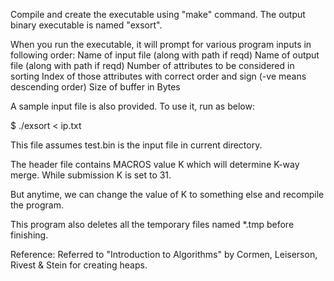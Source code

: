 
Compile and create the executable using "make" command.
The output binary executable is named "exsort".


When you run the executable, it will prompt for various program inputs in following order:
Name of input file (along with path if reqd)
Name of output file (along with path if reqd)
Number of attributes to be considered in sorting
Index of those attributes with correct order and sign (-ve means descending order)
Size of buffer in Bytes


A sample input file is also provided. To use it, run as below:

$ ./exsort < ip.txt

This file assumes test.bin is the input file in current directory.

The header file contains MACROS value K which will determine K-way merge.
While submission K is set to 31.

But anytime, we can change the value of K to something else and recompile the program.

This program also deletes all the temporary files named *.tmp before finishing.

Reference:
Referred to "Introduction to Algorithms" by Cormen, Leiserson, Rivest & Stein for creating heaps.

